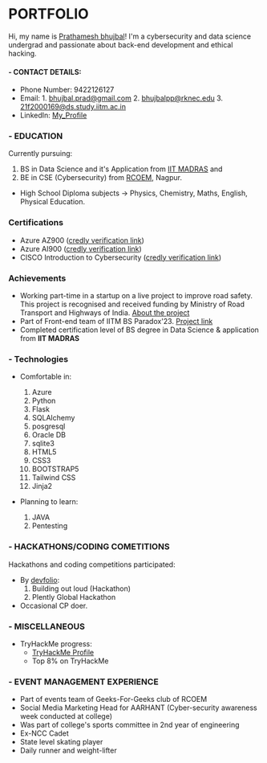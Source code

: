 # PORTFOLIO   
<!-- <img src="https://github.com/Prathameshbhujbal/PrathameshBhujbal.github.io/blob/main/Passport%20size%20photo.jpeg"> -->


Hi, my name is [Prathamesh bhujbal](https://github.com/Prathameshbhujbal)! I'm
a cybersecurity and data science undergrad
and passionate about back-end development and ethical hacking.

#### - CONTACT DETAILS:
- Phone Number: 9422126127
- Email: 1. bhujbal.prad@gmail.com
         2. bhujbalpp@rknec.edu
         3. 21f2000169@ds.study.iitm.ac.in
- LinkedIn: [My_Profile](https://www.linkedin.com/in/prathamesh-bhujbal-416a031b6/)

### - EDUCATION
Currently pursuing:
1. BS in Data Science and it's Application from [IIT MADRAS](https://onlinedegree.iitm.ac.in/) and
2. BE in CSE (Cybersecurity) from [RCOEM](http://www.rknec.edu/), Nagpur.

- High School Diploma subjects -> Physics, Chemistry, Maths, English, Physical Education.

### Certifications
- Azure AZ900 ([credly verification link](https://www.credly.com/badges/eb4194f1-354f-4c96-92e4-db727b0f250e/public_url))
- Azure AI900 ([credly verification link](https://www.credly.com/badges/42cfac52-3966-42ec-80a9-57b5e0bf215c/public_url))
- CISCO Introduction to Cybersecurity ([credly verification link](https://www.credly.com/badges/d518cb12-3379-41b4-8c47-92466579486a/public_url))

### Achievements
- Working part-time in a startup on a live project to improve road safety. This project is recognised and received funding by Ministry of Road Transport and Highways of India. [About the project](https://www.trafficrewards.in/)
- Part of Front-end team of IITM BS Paradox'23. [Project link](https://www.iitmparadox.org/)
- Completed certification level of BS degree in Data Science & application from **IIT MADRAS**



### - Technologies
- Comfortable in:
    1. Azure
    2. Python
    3. Flask
    4. SQLAlchemy
    5. posgresql
    6. Oracle DB
    7. sqlite3
    8. HTML5
    9. CSS3
    10. BOOTSTRAP5
    11. Tailwind CSS 
    12. Jinja2

- Planning to learn:
    1. JAVA
    2. Pentesting

### - HACKATHONS/CODING COMETITIONS
Hackathons and coding competitions participated:
- By [devfolio](https://devfolio.co/):
    1. Building out loud (Hackathon)
    2. Plently Global Hackathon
- Occasional CP doer.

### - MISCELLANEOUS
- TryHackMe progress:
  - [TryHackMe Profile](https://tryhackme.com/p/bubblingPanda)
  - Top 8% on TryHackMe
  

### - EVENT MANAGEMENT EXPERIENCE
- Part of events team of Geeks-For-Geeks club of RCOEM
- Social Media Marketing Head for AARHANT (Cyber-security awareness week conducted at college)
- Was part of college's sports committee in 2nd year of engineering
- Ex-NCC Cadet
- State level skating player
- Daily runner and weight-lifter
